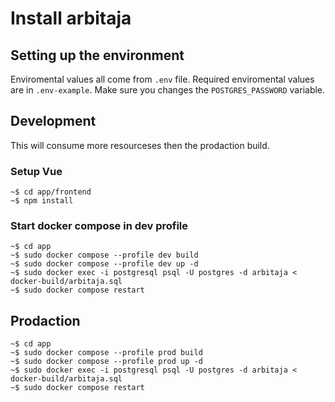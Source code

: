 # Install arbitaja

## Setting up the environment
Enviromental values all come from `.env` file.
Required enviromental values are in `.env-example`.
Make sure you changes the `POSTGRES_PASSWORD` variable.

## Development
This will consume more resourceses then the prodaction build.

### Setup Vue
```
~$ cd app/frontend
~$ npm install
```

### Start docker compose in dev profile
```
~$ cd app
~$ sudo docker compose --profile dev build 
~$ sudo docker compose --profile dev up -d
~$ sudo docker exec -i postgresql psql -U postgres -d arbitaja < docker-build/arbitaja.sql
~$ sudo docker compose restart
```

## Prodaction
```
~$ cd app
~$ sudo docker compose --profile prod build 
~$ sudo docker compose --profile prod up -d
~$ sudo docker exec -i postgresql psql -U postgres -d arbitaja < docker-build/arbitaja.sql
~$ sudo docker compose restart
```